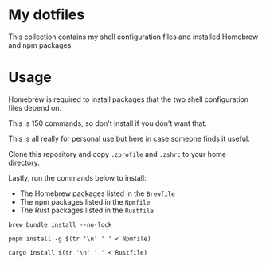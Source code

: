 # My dotfiles

This collection contains my shell configuration files and installed Homebrew and npm packages.

# Usage

Homebrew is required to install packages that the two shell configuration files depend on.

This is 150 commands, so don't install if you don't want that.

This is all really for personal use but here in case someone finds it useful.

Clone this repository and copy `.zprofile` and `.zshrc` to your home directory.

Lastly, run the commands below to install:

- The Homebrew packages listed in the `Brewfile`
- The npm packages listed in the `Npmfile`
- The Rust packages listed in the `Rustfile`

```shell
brew bundle install --no-lock

pnpm install -g $(tr '\n' ' ' < Npmfile)

cargo install $(tr '\n' ' ' < Rustfile)
```
